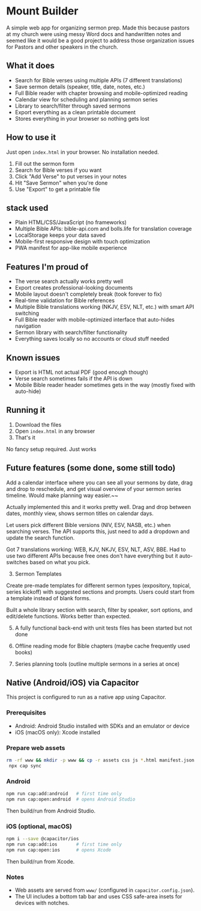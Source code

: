 # Mount Builder

A simple web app for organizing sermon prep. Made this because pastors at my church were using messy Word
docs and handwritten notes and seemed like it would be a good project to address those organization issues for Pastors and other speakers in the church.

## What it does

- Search for Bible verses using multiple APIs (7 different translations)
- Save sermon details (speaker, title, date, notes, etc.)
- Full Bible reader with chapter browsing and mobile-optimized reading
- Calendar view for scheduling and planning sermon series
- Library to search/filter through saved sermons
- Export everything as a clean printable document
- Stores everything in your browser so nothing gets lost

## How to use it

Just open `index.html` in your browser. No installation needed.

1. Fill out the sermon form
2. Search for Bible verses if you want
3. Click "Add Verse" to put verses in your notes
4. Hit "Save Sermon" when you're done
5. Use "Export" to get a printable file

## stack used

- Plain HTML/CSS/JavaScript (no frameworks)
- Multiple Bible APIs: bible-api.com and bolls.life for translation coverage
- LocalStorage keeps your data saved
- Mobile-first responsive design with touch optimization
- PWA manifest for app-like mobile experience

## Features I'm proud of

- The verse search actually works pretty well
- Export creates professional-looking documents
- Mobile layout doesn't completely break (took forever to fix)
- Real-time validation for Bible references
- Multiple Bible translations working (NKJV, ESV, NLT, etc.) with smart API switching
- Full Bible reader with mobile-optimized interface that auto-hides navigation
- Sermon library with search/filter functionality
- Everything saves locally so no accounts or cloud stuff needed

## Known issues

- Export is HTML not actual PDF (good enough though)
- Verse search sometimes fails if the API is down
- Mobile Bible reader header sometimes gets in the way (mostly fixed with auto-hide)

## Running it

1. Download the files
2. Open `index.html` in any browser
3. That's it

No fancy setup required. Just works

## Future features (some done, some still todo)

Add a calendar interface where you can see all your sermons by date, drag and drop to reschedule, and get
visual overview of your sermon series timeline. Would make planning way easier.~~

Actually implemented this and it works pretty well. Drag and drop between dates, monthly view, shows sermon titles on calendar days.

Let users pick different Bible versions (NIV, ESV, NASB, etc.) when searching verses. The API supports this,
just need to add a dropdown and update the search function.

Got 7 translations working: WEB, KJV, NKJV, ESV, NLT, ASV, BBE. Had to use two different APIs because free ones don't have everything but it auto-switches based on what you pick.

3. Sermon Templates

Create pre-made templates for different sermon types (expository, topical, series kickoff) with suggested
sections and prompts. Users could start from a template instead of blank forms.

Built a whole library section with search, filter by speaker, sort options, and edit/delete functions. Works better than expected.

5. A fully functional back-end with unit tests files has been started but not done

6. Offline reading mode for Bible chapters (maybe cache frequently used books)

7. Series planning tools (outline multiple sermons in a series at once)

## Native (Android/iOS) via Capacitor

This project is configured to run as a native app using Capacitor.

### Prerequisites
- Android: Android Studio installed with SDKs and an emulator or device
- iOS (macOS only): Xcode installed

### Prepare web assets

```bash
rm -rf www && mkdir -p www && cp -r assets css js *.html manifest.json www/
 npx cap sync
```

### Android

```bash
npm run cap:add:android   # first time only
npm run cap:open:android  # opens Android Studio
```
Then build/run from Android Studio.

### iOS (optional, macOS)

```bash
npm i --save @capacitor/ios
npm run cap:add:ios       # first time only
npm run cap:open:ios      # opens Xcode
```
Then build/run from Xcode.

### Notes
- Web assets are served from `www/` (configured in `capacitor.config.json`).
- The UI includes a bottom tab bar and uses CSS safe-area insets for devices with notches.
